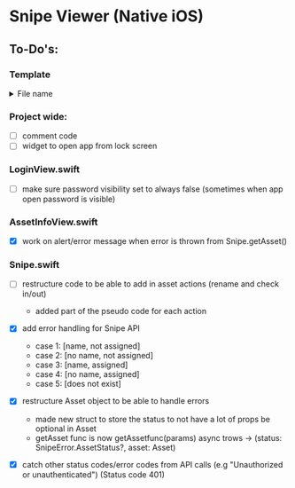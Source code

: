 #  Snipe Viewer (Native iOS)

## To-Do\'s: 

### Template
<details>
## <summary> File name </summary>

<br>

* [ ] task to be done with that file
* [x] task that has been completed on that file
</details>

### Project wide:
* [ ] comment code 
* [ ] widget to open app from lock screen

### LoginView.swift
* [ ] make sure password visibility set to always false (sometimes when app open password is visible)

### AssetInfoView.swift
* [x] work on alert/error message when error is thrown from Snipe.getAsset()

### Snipe.swift
* [ ] restructure code to be able to add in asset actions (rename and check in/out)
    - added part of the pseudo code for each action
* [x] add error handling for Snipe API
    - case 1: [name, not assigned]
    - case 2: [no name, not assigned]
    - case 3: [name, assigned]
    - case 4: [no name, assigned]
    - case 5: [does not exist] 
* [x] restructure Asset object to be able to handle errors
    - made new struct to store the status to not have a lot of props be optional in Asset
    - getAsset func is now getAssetfunc(params) async trows -> (status: SnipeError.AssetStatus?, asset: Asset)
* [x] catch other status codes/error codes from API calls (e.g "Unauthorized or unauthenticated") (Status code 401)


